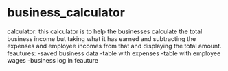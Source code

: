 # business_calculator
calculator:
this calculator is to help the businesses calculate the total business income but taking what it has earned and subtracting the expenses and employee incomes from that and displaying the total amount.
feautures:
-saved business data
-table with expenses
-table with employee wages
-business log in feauture
